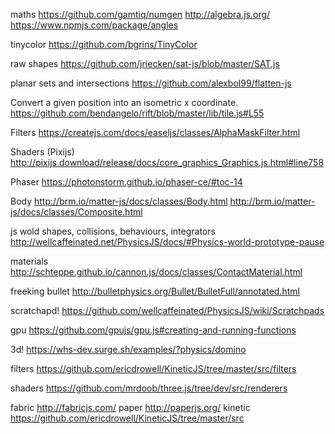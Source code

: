 
maths
https://github.com/gamtiq/numgen
http://algebra.js.org/
https://www.npmjs.com/package/angles

tinycolor
https://github.com/bgrins/TinyColor

raw shapes
https://github.com/jriecken/sat-js/blob/master/SAT.js

planar sets and intersections
https://github.com/alexbol99/flatten-js

Convert a given position into an isometric x coordinate.
https://github.com/bendangelo/rift/blob/master/lib/tile.js#L55

Filters
https://createjs.com/docs/easeljs/classes/AlphaMaskFilter.html

Shaders (Pixijs)
http://pixijs.download/release/docs/core_graphics_Graphics.js.html#line758

Phaser
https://photonstorm.github.io/phaser-ce/#toc-14

Body
http://brm.io/matter-js/docs/classes/Body.html
http://brm.io/matter-js/docs/classes/Composite.html

js wold shapes, collisions, behaviours, integrators
http://wellcaffeinated.net/PhysicsJS/docs/#Physics-world-prototype-pause

materials
http://schteppe.github.io/cannon.js/docs/classes/ContactMaterial.html

freeking bullet
http://bulletphysics.org/Bullet/BulletFull/annotated.html

scratchapd!
https://github.com/wellcaffeinated/PhysicsJS/wiki/Scratchpads

gpu
https://github.com/gpujs/gpu.js#creating-and-running-functions

3d!
https://whs-dev.surge.sh/examples/?physics/domino

filters
https://github.com/ericdrowell/KineticJS/tree/master/src/filters

shaders
https://github.com/mrdoob/three.js/tree/dev/src/renderers

fabric
http://fabricjs.com/
paper
http://paperjs.org/
kinetic
https://github.com/ericdrowell/KineticJS/tree/master/src
